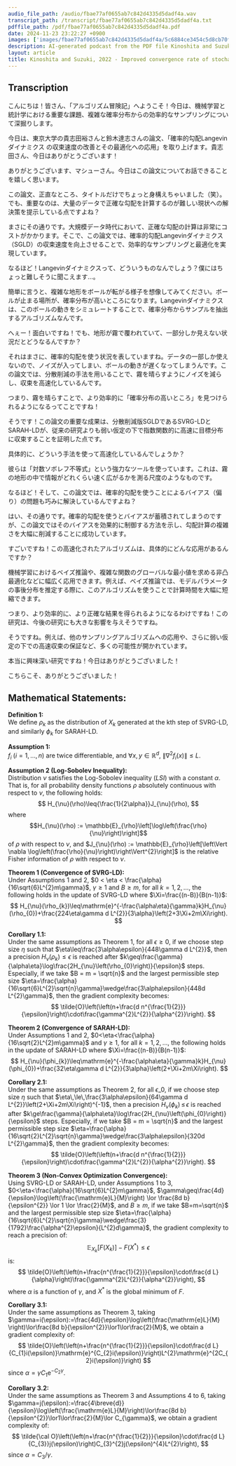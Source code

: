 ```yaml
---
audio_file_path: /audio/fbae77af0655ab7c842d4335d5dadf4a.wav
transcript_path: /transcript/fbae77af0655ab7c842d4335d5dadf4a.txt
pdffile_path: /pdf/fbae77af0655ab7c842d4335d5dadf4a.pdf
date: 2024-11-23 23:22:27 +0900
images: ['images/fbae77af0655ab7c842d4335d5dadf4a/5c6884ce3454c5d8cb70f775d3d5941ca4732ef3ca591183fa93de4c8242c583.jpg', 'images/fbae77af0655ab7c842d4335d5dadf4a/72ade12db38654811da0d7dec5df9eee39418847dc5b5916d90c121cd05f7f88.jpg']
description: AI-generated podcast from the PDF file Kinoshita and Suzuki, 2022 - Improved convergence rate of stochastic gradient Langevin dynamics with variance reduction and its application to optimization_JP / fbae77af0655ab7c842d4335d5dadf4a
layout: article
title: Kinoshita and Suzuki, 2022 - Improved convergence rate of stochastic gradient Langevin dynamics with variance reduction and its application to optimization_JP
---
```


## Transcription
こんにちは！皆さん、「アルゴリズム冒険記」へようこそ！今日は、機械学習と統計学における重要な課題、複雑な確率分布からの効率的なサンプリングについて深掘りします。

今日は、東京大学の貴志田裕さんと鈴木達志さんの論文、「確率的勾配Langevinダイナミクス の収束速度の改善とその最適化への応用」を取り上げます。貴志田さん、今日はありがとうございます！

ありがとうございます、マシューさん。今日はこの論文についてお話できることを嬉しく思います。

この論文、正直なところ、タイトルだけでちょっと身構えちゃいました（笑）。でも、重要なのは、大量のデータで正確な勾配を計算するのが難しい現状への解決策を提示している点ですよね？

まさにその通りです。大規模データ時代において、正確な勾配の計算は非常にコストがかかります。そこで、この論文では、確率的勾配Langevinダイナミクス（SGLD）の収束速度を向上させることで、効率的なサンプリングと最適化を実現しています。

なるほど！Langevinダイナミクスって、どういうものなんでしょう？僕にはちょっと難しそうに聞こえます…。

簡単に言うと、複雑な地形をボールが転がる様子を想像してみてください。ボールが止まる場所が、確率分布が高いところになります。Langevinダイナミクスは、このボールの動きをシミュレートすることで、確率分布からサンプルを抽出するアルゴリズムなんです。

へぇー！面白いですね！でも、地形が霧で覆われていて、一部分しか見えない状況だとどうなるんですか？

それはまさに、確率的勾配を使う状況を表していますね。データの一部しか使えないので、ノイズが入ってしまい、ボールの動きが遅くなってしまうんです。この論文では、分散削減の手法を用いることで、霧を晴らすようにノイズを減らし、収束を高速化しているんです。

つまり、霧を晴らすことで、より効率的に「確率分布の高いところ」を見つけられるようになるってことですね！

そうです！この論文の重要な成果は、分散削減版SGLDであるSVRG-LDとSARAH-LDが、従来の研究よりも弱い仮定の下で指数関数的に高速に目標分布に収束することを証明した点です。

具体的に、どういう手法を使って高速化しているんでしょうか？

彼らは「対数ソボレフ不等式」という強力なツールを使っています。これは、霧の地形の中で情報がどれくらい速く広がるかを測る尺度のようなものです。

なるほど！そして、この論文では、確率的勾配を使うことによるバイアス（偏り）の問題も巧みに解決しているんですよね？

はい、その通りです。確率的勾配を使うとバイアスが蓄積されてしまうのですが、この論文ではそのバイアスを効果的に制御する方法を示し、勾配計算の複雑さを大幅に削減することに成功しています。

すごいですね！この高速化されたアルゴリズムは、具体的にどんな応用があるんですか？

機械学習におけるベイズ推論や、複雑な関数のグローバルな最小値を求める非凸最適化などに幅広く応用できます。例えば、ベイズ推論では、モデルパラメータの事後分布を推定する際に、このアルゴリズムを使うことで計算時間を大幅に短縮できます。

つまり、より効率的に、より正確な結果を得られるようになるわけですね！この研究は、今後の研究にも大きな影響を与えそうですね。

そうですね。例えば、他のサンプリングアルゴリズムへの応用や、さらに弱い仮定の下での高速収束の保証など、多くの可能性が開かれています。

本当に興味深い研究ですね！今日はありがとうございました！

こちらこそ、ありがとうございました！



## Mathematical Statements:

**Definition 1:**  
We define $\rho_{k}$ as the distribution of $X_{k}$ generated at the kth step of SVRG-LD, and similarly $\phi_{k}$ for SARAH-LD.

**Assumption 1:**  
$f_{i}\;(i=1,\ldots,n)$ are twice differentiable, and $\forall x,y\in\mathbb{R}^{d}$, $\|\nabla^{2}f_{i}(x)\|\leq L$.

**Assumption 2 (Log-Sobolev Inequality):**  
Distribution $\nu$ satisfies the Log-Sobolev inequality $(L S I)$ with a constant $\alpha$. That is, for all probability density functions $\rho$ absolutely continuous with respect to $\nu$, the following holds:
$$ H_{\nu}(\rho)\leq{\frac{1}{2\alpha}}J_{\nu}(\rho), $$
where $$H_{\nu}(\rho) := \mathbb{E}_{\rho}\left[\log\left(\frac{\rho}{\nu}\right)\right]$$ 
of $\rho$ with respect to $\nu$, and $J_{\nu}(\rho) := \mathbb{E}_{\rho}\left[\left\Vert \nabla \log\left(\frac{\rho}{\nu}\right)\right\Vert^{2}\right]$ is the relative Fisher information of $\rho$ with respect to $\nu$.

**Theorem 1 (Convergence of SVRG-LD):**  
Under Assumptions 1 and 2, $0 < \eta < \frac{\alpha}{16\sqrt{6}L^{2}m\gamma}$, $\gamma \geq 1$ and $B \geq m$, for all $k=1,2,\ldots$, the following holds in the update of SVRG-LD where $\Xi=\frac{(n-B)}{B(n-1)}$:
$$ H_{\nu}(\rho_{k})\leq\mathrm{e}^{-\frac{\alpha\eta}{\gamma}k}H_{\nu}(\rho_{0})+\frac{224\eta\gamma d L^{2}}{3\alpha}\left(2+3\Xi+2m\Xi\right). $$

**Corollary 1.1:**  
Under the same assumptions as Theorem 1, for all $\epsilon\geq0$, if we choose step size $\eta$ such that $\eta\leq\frac{3\alpha\epsilon}{448\gamma d L^{2}}$, then a precision $H_{\nu}(\rho_{k})\leq\epsilon$ is reached after $k\geq\frac{\gamma}{\alpha\eta}\log\frac{2H_{\nu}\left(\rho_{0}\right)}{\epsilon}$ steps. Especially, if we take $B = m = \sqrt{n}$ and the largest permissible step size $\eta=\frac{\alpha}{16\sqrt{6}L^{2}\sqrt{n}\gamma}\wedge\frac{3\alpha\epsilon}{448d L^{2}\gamma}$, then the gradient complexity becomes:
$$ \tilde{O}\left(\left(n+\frac{d n^{\frac{1}{2}}}{\epsilon}\right)\cdot\frac{\gamma^{2}L^{2}}{\alpha^{2}}\right). $$

**Theorem 2 (Convergence of SARAH-LD):**  
Under Assumptions 1 and 2, $0<\eta<\frac{\alpha}{16\sqrt{2}L^{2}m\gamma}$ and $\gamma\geq1$, for all $k=1,2,\dots$, the following holds in the update of SARAH-LD where $\Xi=\frac{(n-B)}{B(n-1)}$:
$$ H_{\nu}(\phi_{k})\leq\mathrm{e}^{-\frac{\alpha\eta}{\gamma}k}H_{\nu}(\phi_{0})+\frac{32\eta\gamma d L^{2}}{3\alpha}\left(2+\Xi+2m\Xi\right). $$

**Corollary 2.1:**  
Under the same assumptions as Theorem 2, for all $\epsilon\_0$, if we choose step size $\eta$ such that $\eta\,\le\,\frac{3\alpha\epsilon}{64\gamma d L^{2}}\left(2+\Xi+2m\Xi\right)^{-1}$, then a precision $H_{\nu}(\phi_{k})\,\leq\,\epsilon$ is reached after $k\ge\frac{\gamma}{\alpha\eta}\log\frac{2H_{\nu}\left(\phi_{0}\right)}{\epsilon}$ steps. Especially, if we take $B = m = \sqrt{n}$ and the largest permissible step size $\eta=\frac{\alpha}{16\sqrt{2}L^{2}\sqrt{n}\gamma}\wedge\frac{3\alpha\epsilon}{320d L^{2}\gamma}$, then the gradient complexity becomes:
$$ \tilde{O}\left(\left(n+\frac{d n^{\frac{1}{2}}}{\epsilon}\right)\cdot\frac{\gamma^{2}L^{2}}{\alpha^{2}}\right). $$

**Theorem 3 (Non-Convex Optimization Convergence):**  
Using SVRG-LD or SARAH-LD, under Assumptions 1 to 3, $0<\eta<\frac{\alpha}{16\sqrt{6}L^{2}m\gamma}$, $\gamma\geq\frac{4d}{\epsilon}\log\left(\frac{\mathrm{e}L}{M}\right) \lor \frac{8d b}{\epsilon^{2}} \lor 1 \lor \frac{2}{M}$, and $B \geq m$, if we take $B=m=\sqrt{n}$ and the largest permissible step size $\eta=\frac{\alpha}{16\sqrt{6}L^{2}\sqrt{n}\gamma}\wedge\frac{3}{1792}\frac{\alpha^{2}\epsilon}{L^{2}d\gamma}$, the gradient complexity to reach a precision of:
$$ \mathbb{E}_{X_{k}}[F(X_{k})]-F(X^{\ast})\leq\epsilon $$
is:
$$ \tilde{O}\left(\left(n+\frac{n^{\frac{1}{2}}}{\epsilon}\cdot\frac{d L}{\alpha}\right)\frac{\gamma^{2}L^{2}}{\alpha^{2}}\right), $$
where $\alpha$ is a function of $\gamma$, and $X^{*}$ is the global minimum of $F$.

**Corollary 3.1:**  
Under the same assumptions as Theorem 3, taking $\gamma=i(\epsilon):=\frac{4d}{\epsilon}\log\left(\frac{\mathrm{e}L}{M} \right)\lor\frac{8d b}{\epsilon^{2}}\lor1\lor\frac{2}{M}$, we obtain a gradient complexity of:
$$ \tilde{O}\left(\left(n+\frac{n^{\frac{1}{2}}}{\epsilon}\cdot\frac{d L}{C_{1}i(\epsilon)}\mathrm{e}^{C_{2}i(\epsilon)}\right)L^{2}\mathrm{e}^{2C_{2}i(\epsilon)}\right) $$
since $\alpha=\gamma C_{1}\mathrm{e}^{-C_{2}\gamma}$.

**Corollary 3.2:**  
Under the same assumptions as Theorem 3 and Assumptions 4 to 6, taking $\gamma=j(\epsilon):=\frac{4\breve{d}}{\epsilon}\log\left(\frac{\mathrm{e}L}{M}\right)\lor\frac{8d b}{\epsilon^{2}}\lor1\lor\frac{2}{M}\lor C_{\gamma}$, we obtain a gradient complexity of:
$$ \tilde{\cal O}\left(\left(n+\frac{n^{\frac{1}{2}}}{\epsilon}\cdot\frac{d L}{C_{3}}j(\epsilon)\right)C_{3}^{2}j(\epsilon)^{4}L^{2}\right), $$
since $\alpha=C_{3}/\gamma$.

